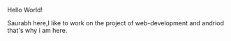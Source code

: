 Hello World!

Saurabh here,I like to work on the project of web-development and andriod that's why i am here. 
